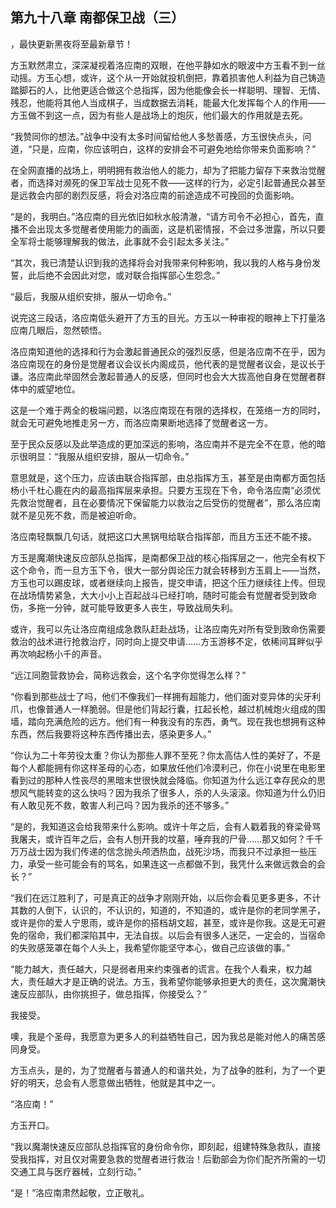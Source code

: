 ## 第九十八章 南都保卫战（三）
，最快更新黑夜将至最新章节！

方玉默然肃立，深深凝视着洛应南的双眼，在他平静如水的眼波中方玉看不到一丝动摇。方玉心想，或许，这个从一开始就投机倒把，靠着损害他人利益为自己铸造踏脚石的人，比他更适合做这个总指挥，因为他能像会长一样聪明、理智、无情、残忍，他能将其他人当成棋子，当成数据去消耗，能最大化发挥每个人的作用――方玉做不到这一点，因为有些人是战场上的炮灰，他们最大的作用就是去死。

“我赞同你的想法。”战争中没有太多时间留给他人多愁善感，方玉很快点头，问道，“只是，应南，你应该明白，这样的安排会不可避免地给你带来负面影响？”

在全网直播的战场上，明明拥有救治他人的能力，却为了把能力留存下来救治觉醒者，而选择对濒死的保卫军战士见死不救――这样的行为，必定引起普通民众甚至是远救会内部的剧烈反感，将会对洛应南的前途造成不可挽回的负面影响。

“是的，我明白。”洛应南的目光依旧如秋水般清澈，“请方司令不必担心，首先，直播不会出现太多觉醒者使用能力的画面，这是机密情报，不会过多泄露，所以只要全军将士能够理解我的做法，此事就不会引起太多关注。”

“其次，我已清楚认识到我的选择将会对我带来何种影响，我以我的人格与身份发誓，此后绝不会因此对您，或对联合指挥部心生怨念。”

“最后，我服从组织安排，服从一切命令。”

说完这三段话，洛应南低头避开了方玉的目光。方玉以一种审视的眼神上下打量洛应南几眼后，忽然顿悟。

洛应南知道他的选择和行为会激起普通民众的强烈反感，但是洛应南不在乎，因为洛应南现在的身份是觉醒者议会议长内阁成员，他代表的是觉醒者议会，是议长于谦。洛应南此举固然会激起普通人的反感，但同时也会大大拔高他自身在觉醒者群体中的威望地位。

这是一个难于两全的极端问题，以洛应南现在有限的选择权，在笼络一方的同时，就会无可避免地推走另一方，而洛应南果断地选择了觉醒者这一方。

至于民众反感以及此举造成的更加深远的影响，洛应南并不是完全不在意，他的暗示很明显：“我服从组织安排，服从一切命令。”

意思就是，这个压力，应该由联合指挥部，由总指挥方玉，甚至是由南都方面包括杨小千杜心鹿在内的最高指挥层来承担。只要方玉现在下令，命令洛应南“必须优先救治觉醒者，且在必要情况下保留能力以救治之后受伤的觉醒者”，那么洛应南就不是见死不救，而是被迫听命。

洛应南轻飘飘几句话，就把这口大黑锅甩给联合指挥部，而且方玉还不能不接。

方玉是魔潮快速反应部队总指挥，是南都保卫战的核心指挥层之一，他完全有权下这个命令，而一旦方玉下令，很大一部分舆论压力就会转移到方玉肩上――当然，方玉也可以踢皮球，或者继续向上报告，提交申请，把这个压力继续往上传。但现在战场情势紧急，大大小小上百起战斗已经打响，随时可能会有觉醒者受到致命伤，多拖一分钟，就可能导致更多人丧生，导致战局失利。

或许，我可以先让洛应南组成急救队赶赴战场，让洛应南先对所有受到致命伤需要救治的战术进行抢救治疗，同时向上提交申请……方玉游移不定，依稀间耳畔似乎再次响起杨小千的声音。

“远江同胞营救协会，简称远救会，这个名字你觉得怎么样？”

“你看到那些战士了吗，他们不像我们一样拥有超能力，他们面对变异体的尖牙利爪，也像普通人一样脆弱。但是他们背起行囊，扛起长枪，越过机械炮火组成的围墙，踏向充满危险的远方。他们有一种我没有的东西，勇气。现在我也想拥有这种东西，然后我要将这种东西传播出去，感染更多人。”

“你认为二十年劳役太重？你认为那些人罪不至死？你太高估人性的美好了，不是每个人都能拥有你这样圣母的心态，如果放任他们冷漠利己，你在小说里在电影里看到过的那种人性丧尽的黑暗末世很快就会降临。你知道为什么远江幸存民众的思想风气能转变的这么快吗？因为我杀了很多人，杀的人头滚滚。你知道为什么仍旧有人敢见死不救，敢害人利己吗？因为我杀的还不够多。”

“是的，我知道这会给我带来什么影响。或许十年之后，会有人戳着我的脊梁骨骂我屠夫，或许百年之后，会有人刨开我的坟墓，唾弃我的尸骨……那又如何？千千万万战士因为我们传递的信念抛头颅洒热血，战死沙场，而我只不过承担一些压力，承受一些可能会有的骂名，如果连这一点都做不到，我凭什么来做远救会的会长？”

“我们在远江胜利了，可是真正的战争才刚刚开始，以后你会看见更多更多，不计其数的人倒下，认识的，不认识的，知道的，不知道的，或许是你的老同学黑子，或许是你的爱人宁思雨，或许是你的搭档胡文超，甚至，或许是你我。这是无可避免的宿命，我们都深陷其中，无法自拔。以后会有很多人迷茫，一定会的，当宿命的失败感笼罩在每个人头上，我希望你能坚守本心，做自己应该做的事。”

“能力越大，责任越大，只是弱者用来约束强者的谎言。在我个人看来，权力越大，责任越大才是正确的说法。方玉，我希望你能够承担更大的责任，这次魔潮快速反应部队，由你挑担子，做总指挥，你接受么？”

我接受。

噢，我是个圣母，我愿意为更多人的利益牺牲自己，因为我总是能对他人的痛苦感同身受。

方玉点头，是的，为了觉醒者与普通人的和谐共处，为了战争的胜利，为了一个更好的明天，总会有人愿意做出牺牲，他就是其中之一。

“洛应南！”

方玉开口。

“我以魔潮快速反应部队总指挥官的身份命令你，即刻起，组建特殊急救队，直接受我指挥，对且仅对需要急救的觉醒者进行救治！后勤部会为你们配齐所需的一切交通工具与医疗器械，立刻行动。”

“是！”洛应南肃然起敬，立正敬礼。

